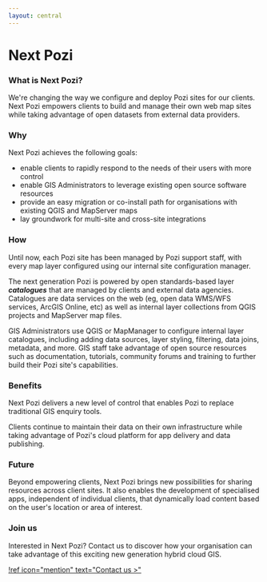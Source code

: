 ```yaml
---
layout: central
---
```


# Next Pozi

### What is Next Pozi?

We're changing the way we configure and deploy Pozi sites for our clients. Next Pozi empowers clients to build and manage their own web map sites while taking advantage of open datasets from external data providers.

### Why

Next Pozi achieves the following goals:

* enable clients to rapidly respond to the needs of their users with more control
* enable GIS Administrators to leverage existing open source software resources
* provide an easy migration or co-install path for organisations with existing QGIS and MapServer maps
* lay groundwork for multi-site and cross-site integrations

### How

Until now, each Pozi site has been managed by Pozi support staff, with every map layer configured using our internal site configuration manager.

The next generation Pozi is powered by open standards-based layer ***catalogues*** that are managed by clients and external data agencies. Catalogues are data services on the web (eg, open data WMS/WFS services, ArcGIS Online, etc) as well as internal layer collections from QGIS projects and MapServer map files.

GIS Administrators use QGIS or MapManager to configure internal layer catalogues, including adding data sources, layer styling, filtering, data joins, metadata, and more. GIS staff take advantage of open source resources such as documentation, tutorials, community forums and training to further build their Pozi site's capabilities.

### Benefits

Next Pozi delivers a new level of control that enables Pozi to replace traditional GIS enquiry tools.

Clients continue to maintain their data on their own infrastructure while taking advantage of Pozi's cloud platform for app delivery and data publishing.

### Future

Beyond empowering clients, Next Pozi brings new possibilities for sharing resources across client sites. It also enables the development of specialised apps, independent of individual clients, that dynamically load content based on the user's location or area of interest.

### Join us

Interested in Next Pozi? Contact us to discover how your organisation can take advantage of this exciting new generation hybrid cloud GIS.

[!ref icon="mention" text="Contact us >"](/contact/)
